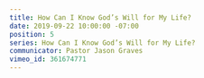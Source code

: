 ```yaml
---
title: How Can I Know God’s Will for My Life?
date: 2019-09-22 10:00:00 -07:00
position: 5
series: How Can I Know God’s Will for My Life?
communicator: Pastor Jason Graves
vimeo_id: 361674771
---
```


